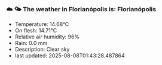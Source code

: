 ### ☁️ 🌤️  The weather in Florianópolis is: Florianópolis

- Temperature: 14.68°C
- On flesh: 14.71°C
- Relative air humidity: 96%
- Rain: 0.0 mm
- Description: Clear sky
- last updated: 2025-08-08T01:43:28.487864
